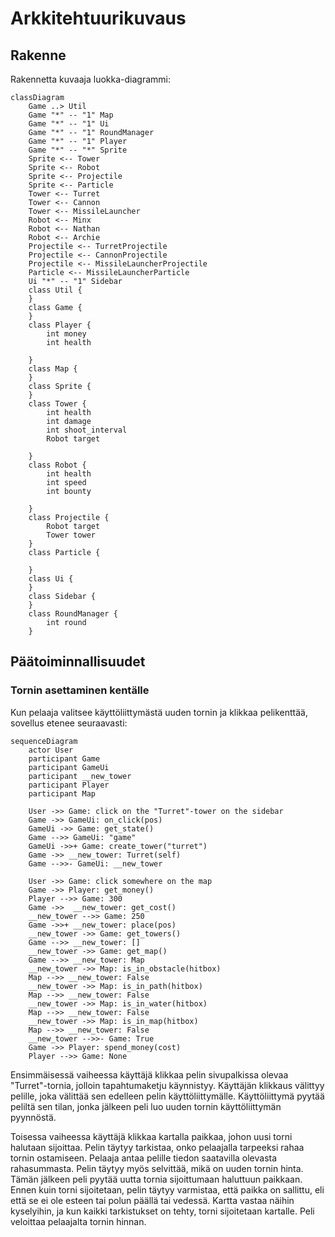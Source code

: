 # Arkkitehtuurikuvaus

## Rakenne

Rakennetta kuvaaja luokka-diagrammi:

```mermaid
classDiagram
    Game ..> Util
    Game "*" -- "1" Map
    Game "*" -- "1" Ui
    Game "*" -- "1" RoundManager
    Game "*" -- "1" Player
    Game "*" -- "*" Sprite
    Sprite <-- Tower
    Sprite <-- Robot
    Sprite <-- Projectile
    Sprite <-- Particle
    Tower <-- Turret
    Tower <-- Cannon
    Tower <-- MissileLauncher
    Robot <-- Minx
    Robot <-- Nathan
    Robot <-- Archie
    Projectile <-- TurretProjectile
    Projectile <-- CannonProjectile
    Projectile <-- MissileLauncherProjectile
    Particle <-- MissileLauncherParticle
    Ui "*" -- "1" Sidebar
    class Util {
    }
    class Game {
    }
    class Player {
        int money
        int health

    }
    class Map {
    }
    class Sprite {
    }
    class Tower {
        int health
        int damage
        int shoot_interval
        Robot target

    }
    class Robot {
        int health
        int speed
        int bounty

    }
    class Projectile {
        Robot target
        Tower tower
    }
    class Particle {

    }
    class Ui {
    }
    class Sidebar {
    }
    class RoundManager {
        int round
    }
```

## Päätoiminnallisuudet

### Tornin asettaminen kentälle

Kun pelaaja valitsee käyttöliittymästä uuden tornin ja klikkaa pelikenttää, sovellus etenee seuraavasti:

```mermaid
sequenceDiagram
    actor User
    participant Game
    participant GameUi
    participant __new_tower
    participant Player
    participant Map

    User ->> Game: click on the "Turret"-tower on the sidebar
    Game ->> GameUi: on_click(pos)
    GameUi ->> Game: get_state()
    Game -->> GameUi: "game"
    GameUi ->>+ Game: create_tower("turret")
    Game ->> __new_tower: Turret(self)
    Game -->>- GameUi: __new_tower

    User ->> Game: click somewhere on the map
    Game ->> Player: get_money()
    Player -->> Game: 300
    Game ->>  __new_tower: get_cost()
    __new_tower -->> Game: 250
    Game ->>+ __new_tower: place(pos)
    __new_tower ->> Game: get_towers()
    Game -->> __new_tower: []
    __new_tower ->> Game: get_map()
    Game -->> __new_tower: Map
    __new_tower ->> Map: is_in_obstacle(hitbox)
    Map -->> __new_tower: False
    __new_tower ->> Map: is_in_path(hitbox)
    Map -->> __new_tower: False
    __new_tower ->> Map: is_in_water(hitbox)
    Map -->> __new_tower: False
    __new_tower ->> Map: is_in_map(hitbox)
    Map -->> __new_tower: False
    __new_tower -->>- Game: True
    Game ->> Player: spend_money(cost)
    Player -->> Game: None

```

Ensimmäisessä vaiheessa käyttäjä klikkaa pelin sivupalkissa olevaa "Turret"-tornia, jolloin tapahtumaketju käynnistyy. Käyttäjän klikkaus välittyy pelille, joka välittää sen edelleen pelin käyttöliittymälle. Käyttöliittymä pyytää peliltä sen tilan, jonka jälkeen peli luo uuden tornin käyttöliittymän pyynnöstä.

Toisessa vaiheessa käyttäjä klikkaa kartalla paikkaa, johon uusi torni halutaan sijoittaa. Pelin täytyy tarkistaa, onko pelaajalla tarpeeksi rahaa tornin ostamiseen. Pelaaja antaa pelille tiedon saatavilla olevasta rahasummasta. Pelin täytyy myös selvittää, mikä on uuden tornin hinta. Tämän jälkeen peli pyytää uutta tornia sijoittumaan haluttuun paikkaan. Ennen kuin torni sijoitetaan, pelin täytyy varmistaa, että paikka on sallittu, eli että se ei ole esteen tai polun päällä tai vedessä. Kartta vastaa näihin kyselyihin, ja kun kaikki tarkistukset on tehty, torni sijoitetaan kartalle. Peli veloittaa pelaajalta tornin hinnan.
